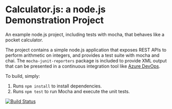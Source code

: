 Calculator.js: a node.js Demonstration Project
==============================================
An example node.js project, including tests with mocha, that behaves like
a pocket calculator.

The project contains a simple node.js application that exposes REST APIs
to perform arithmetic on integers, and provides a test suite with mocha
and chai.  The `mocha-junit-reporters` package is included to provide XML
output that can be presented in a continuous integration tool like
[Azure DevOps](https://azure.com/devops).

To build, simply:

1. Runs `npm install` to install dependencies.
2. Runs `npm test` to run Mocha and execute the unit tests.

[![Build Status](https://dev.azure.com/adamhicksaz400/Integrating%20External%20Source%20Control%20with%20Azure%20Pipelines/_apis/build/status/akhicks.calculator?branchName=refs%2Fpull%2F1%2Fmerge)](https://dev.azure.com/adamhicksaz400/Integrating%20External%20Source%20Control%20with%20Azure%20Pipelines/_build/latest?definitionId=7&branchName=refs%2Fpull%2F1%2Fmerge)
